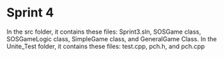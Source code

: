 # Sprint 4
In the src folder, it contains these files: Sprint3.sln, SOSGame class, SOSGameLogic class, SimpleGame class, and GeneralGame Class. In the Unite_Test folder, it contains these files: test.cpp, pch.h, and pch.cpp
